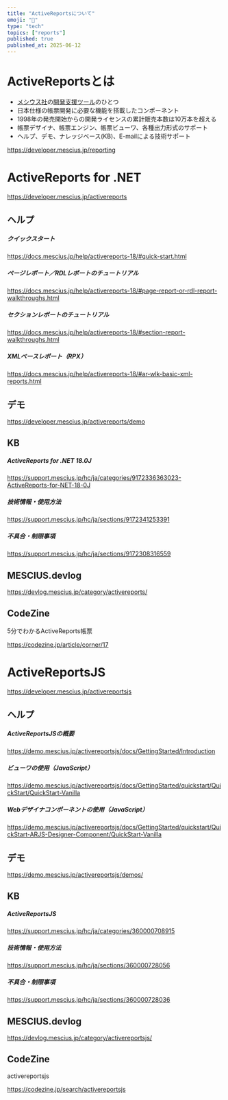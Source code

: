 ```yaml
---
title: "ActiveReportsについて"
emoji: "📝"
type: "tech"
topics: ["reports"]
published: true
published_at: 2025-06-12
---
```


# ActiveReportsとは

- [メシウス社](https://www.mescius.com/)の[開発支援ツール](https://developer.mescius.jp/)のひとつ
- 日本仕様の帳票開発に必要な機能を搭載したコンポーネント
- 1998年の発売開始からの開発ライセンスの累計販売本数は10万本を超える
- 帳票デザイナ、帳票エンジン、帳票ビューワ、各種出力形式のサポート
- ヘルプ、デモ、ナレッジベース(KB)、E-mailによる技術サポート

https://developer.mescius.jp/reporting

# ActiveReports for .NET

https://developer.mescius.jp/activereports

## ヘルプ

##### クイックスタート
https://docs.mescius.jp/help/activereports-18/#quick-start.html

##### ページレポート／RDLレポートのチュートリアル
https://docs.mescius.jp/help/activereports-18/#page-report-or-rdl-report-walkthroughs.html

##### セクションレポートのチュートリアル
https://docs.mescius.jp/help/activereports-18/#section-report-walkthroughs.html

##### XMLベースレポート（RPX）
https://docs.mescius.jp/help/activereports-18/#ar-wlk-basic-xml-reports.html

## デモ

https://developer.mescius.jp/activereports/demo

## KB

##### ActiveReports for .NET 18.0J
https://support.mescius.jp/hc/ja/categories/9172336363023-ActiveReports-for-NET-18-0J

##### 技術情報・使用方法
https://support.mescius.jp/hc/ja/sections/9172341253391

##### 不具合・制限事項
https://support.mescius.jp/hc/ja/sections/9172308316559

## MESCIUS.devlog

https://devlog.mescius.jp/category/activereports/

## CodeZine

5分でわかるActiveReports帳票

https://codezine.jp/article/corner/17

# ActiveReportsJS

https://developer.mescius.jp/activereportsjs

## ヘルプ

##### ActiveReportsJSの概要
https://demo.mescius.jp/activereportsjs/docs/GettingStarted/Introduction

##### ビューワの使用（JavaScript）
https://demo.mescius.jp/activereportsjs/docs/GettingStarted/quickstart/QuickStart/QuickStart-Vanilla

##### Webデザイナコンポーネントの使用（JavaScript）
https://demo.mescius.jp/activereportsjs/docs/GettingStarted/quickstart/QuickStart-ARJS-Designer-Component/QuickStart-Vanilla

## デモ

https://demo.mescius.jp/activereportsjs/demos/

## KB

##### ActiveReportsJS
https://support.mescius.jp/hc/ja/categories/360000708915

##### 技術情報・使用方法
https://support.mescius.jp/hc/ja/sections/360000728056

##### 不具合・制限事項
https://support.mescius.jp/hc/ja/sections/360000728036

## MESCIUS.devlog

https://devlog.mescius.jp/category/activereportsjs/

## CodeZine

activereportsjs

https://codezine.jp/search/activereportsjs
